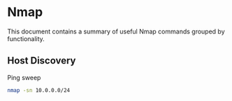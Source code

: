 # Nmap

This document contains a summary of useful Nmap commands grouped by functionality.

## Host Discovery

Ping sweep

```bash
nmap -sn 10.0.0.0/24
```


